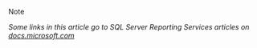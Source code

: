 >[!NOTE]
>*Some links in this article go to SQL Server Reporting Services articles on [docs.microsoft.com](https://docs.microsoft.com/sql/reporting-services/)*

